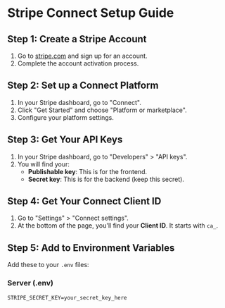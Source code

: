 # Stripe Connect Setup Guide

## Step 1: Create a Stripe Account

1. Go to [stripe.com](https://stripe.com/) and sign up for an account.
2. Complete the account activation process.

## Step 2: Set up a Connect Platform

1. In your Stripe dashboard, go to "Connect".
2. Click "Get Started" and choose "Platform or marketplace".
3. Configure your platform settings.

## Step 3: Get Your API Keys

1. In your Stripe dashboard, go to "Developers" > "API keys".
2. You will find your:
   - **Publishable key**: This is for the frontend.
   - **Secret key**: This is for the backend (keep this secret).

## Step 4: Get Your Connect Client ID

1. Go to "Settings" > "Connect settings".
2. At the bottom of the page, you'll find your **Client ID**. It starts with `ca_`.

## Step 5: Add to Environment Variables

Add these to your `.env` files:

### Server (.env)
```
STRIPE_SECRET_KEY=your_secret_key_here
